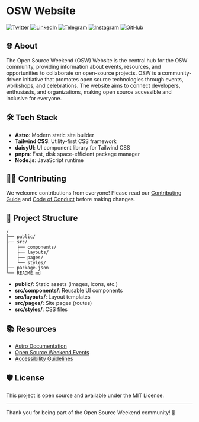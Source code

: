 # OSW Website

[![Twitter](https://img.shields.io/badge/Twitter-1DA1F2?logo=twitter&logoColor=white)](https://twitter.com/oscfcommunity)
[![LinkedIn](https://img.shields.io/badge/LinkedIn-0A66C2?logo=linkedin&logoColor=white)](https://www.linkedin.com/in/oscfcommunity/)
[![Telegram](https://img.shields.io/badge/Telegram-26A5E4?logo=telegram&logoColor=white)](https://t.me/oscfcommunity)
[![Instagram](https://img.shields.io/badge/Instagram-E4405F?logo=instagram&logoColor=white)](https://www.instagram.com/oscf.community/)
[![GitHub](https://img.shields.io/badge/GitHub-181717?logo=github&logoColor=white)](https://github.com/oscfcommunity)
<br />

## 🌐 About

The Open Source Weekend (OSW) Website is the central hub for the OSW community, providing information about events, resources, and opportunities to collaborate on open-source projects. OSW is a community-driven initiative that promotes open source technologies through events, workshops, and celebrations. The website aims to connect developers, enthusiasts, and organizations, making open source accessible and inclusive for everyone.

## 🛠️ Tech Stack

- **Astro**: Modern static site builder
- **Tailwind CSS**: Utility-first CSS framework
- **daisyUI**: UI component library for Tailwind CSS
- **pnpm**: Fast, disk space-efficient package manager
- **Node.js**: JavaScript runtime

## 🧑‍💻 Contributing

We welcome contributions from everyone! Please read our [Contributing Guide](CONTRIBUTING.md) and [Code of Conduct](CODE_OF_CONDUCT.md) before making changes.

## 📁 Project Structure

```
/
├── public/
├── src/
│   ├── components/
│   ├── layouts/
│   ├── pages/
│   └── styles/
├── package.json
└── README.md
```

- **public/**: Static assets (images, icons, etc.)
- **src/components/**: Reusable UI components
- **src/layouts/**: Layout templates
- **src/pages/**: Site pages (routes)
- **src/styles/**: CSS files

## 📚 Resources

- [Astro Documentation](https://docs.astro.build/)
- [Open Source Weekend Events](https://osd.opensourceweekend.org)
- [Accessibility Guidelines](https://www.w3.org/WAI/WCAG21/quickref/)

## 🛡️ License

This project is open source and available under the MIT License.

---

Thank you for being part of the Open Source Weekend community! 🚀
